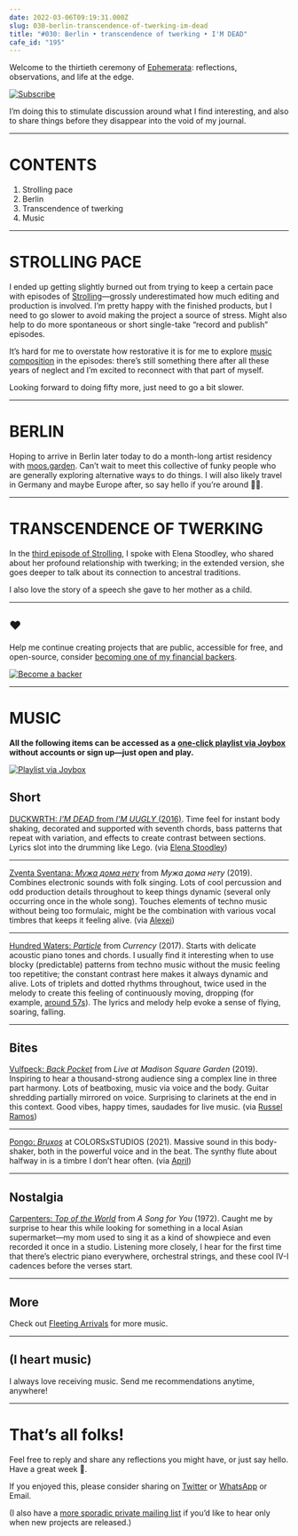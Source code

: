 ```yaml
---
date: 2022-03-06T09:19:31.000Z
slug: 030-berlin-transcendence-of-twerking-im-dead
title: "#030: Berlin • transcendence of twerking • I'M DEAD"
cafe_id: "195"
---
```

Welcome to the thirtieth ceremony of [Ephemerata](https://rosano.ca/ephemerata): reflections, observations, and life at the edge.

[![Subscribe](https://static.rosano.ca/_shared/_RCSSubscribeButton.svg)](https://rosano.ca/ephemerata)

I’m doing this to stimulate discussion around what I find interesting, and also to share things before they disappear into the void of my journal.

---

# CONTENTS

1. Strolling pace
2. Berlin
3. Transcendence of twerking
4. Music

---

# STROLLING PACE

I ended up getting slightly burned out from trying to keep a certain pace with episodes of [Strolling](https://strolling.rosano.ca)—grossly underestimated how much editing and production is involved. I’m pretty happy with the finished products, but I need to go slower to avoid making the project a source of stress. Might also help to do more spontaneous or short single-take “record and publish” episodes.

It’s hard for me to overstate how restorative it is for me to explore [music composition](https://rosano.bandcamp.com/releases) in the episodes: there’s still something there after all these years of neglect and I’m excited to reconnect with that part of myself.

Looking forward to doing fifty more, just need to go a bit slower.

---

# BERLIN

Hoping to arrive in Berlin later today to do a month-long artist residency with [moos.garden](https://moos.garden). Can’t wait to meet this collective of funky people who are generally exploring alternative ways to do things. I will also likely travel in Germany and maybe Europe after, so say hello if you’re around 👋🏼.

---

# TRANSCENDENCE OF TWERKING

In the [third episode of Strolling](https://strolling.rosano.ca/0003), I spoke with Elena Stoodley, who shared about her profound relationship with twerking; in the extended version, she goes deeper to talk about its connection to ancestral traditions.

I also love the story of a speech she gave to her mother as a child.

---

## ❤️

Help me continue creating projects that are public, accessible for free, and open-source, consider [becoming one of my financial backers](https://rosano.ca/back).

[![Become a backer](https://static.rosano.ca/_shared/_RCSBackButton.svg)](https://rosano.ca/back)

---

# MUSIC

**All the following items can be accessed as a** [**one-click playlist via Joybox**](https://go.rosano.ca/ephemerata-030-music) **without accounts or sign up—just open and play.**

[![Playlist via Joybox](https://static.rosano.ca/joybox/_JBXPlaylistButton.svg)](https://go.rosano.ca/ephemerata-030-music)

## Short

[DUCKWRTH: _I’M DEAD_ from _I’M UUGLY_ (2016)](https://www.youtube.com/watch?v=vV71CEm-svU). Time feel for instant body shaking, decorated and supported with seventh chords, bass patterns that repeat with variation, and effects to create contrast between sections. Lyrics slot into the drumming like Lego. (via [Elena Stoodley](https://strolling.rosano.ca/0003))

---

[Zventa Sventana: _Мужа дома нету_](https://www.youtube.com/watch?v=9tY4OK-Dg%5Fs) from _Мужа дома нету_ (2019). Combines electronic sounds with folk singing. Lots of cool percussion and odd production details throughout to keep things dynamic (several only occurring once in the whole song). Touches elements of techno music without being too formulaic, might be the combination with various vocal timbres that keeps it feeling alive. (via [Alexei](https://twitter.com/AlexeiGalux))

---

[Hundred Waters: _Particle_](https://www.youtube.com/watch?v=PEkng2Un5n8) from _Currency_ (2017). Starts with delicate acoustic piano tones and chords. I usually find it interesting when to use blocky (predictable) patterns from techno music without the music feeling too repetitive; the constant contrast here makes it always dynamic and alive. Lots of triplets and dotted rhythms throughout, twice used in the melody to create this feeling of continuously moving, dropping (for example, [around 57s](https://www.youtube.com/watch?v=PEkng2Un5n8&t=53s)). The lyrics and melody help evoke a sense of flying, soaring, falling.

---

## Bites

[Vulfpeck: _Back Pocket_](https://www.youtube.com/watch?v=UZPX9KQbwsg) from _Live at Madison Square Garden_ (2019). Inspiring to hear a thousand-strong audience sing a complex line in three part harmony. Lots of beatboxing, music via voice and the body. Guitar shredding partially mirrored on voice. Surprising to clarinets at the end in this context. Good vibes, happy times, saudades for live music. (via [Russel Ramos](https://twitter.com/russlramos/status/1479690602476302336))

---

[Pongo: _Bruxos_](https://www.youtube.com/watch?v=5duWNtire2o) at COLORSxSTUDIOS (2021). Massive sound in this body-shaker, both in the powerful voice and in the beat. The synthy flute about halfway in is a timbre I don’t hear often. (via [April](https://twitter.com/flying%5Ffisher))

---

## Nostalgia

[Carpenters: _Top of the World_](https://www.youtube.com/watch?v=dTMPTC4Bo5M) from _A Song for You_ (1972). Caught me by surprise to hear this while looking for something in a local Asian supermarket—my mom used to sing it as a kind of showpiece and even recorded it once in a studio. Listening more closely, I hear for the first time that there’s electric piano everywhere, orchestral strings, and these cool IV-I cadences before the verses start.

---

## More

Check out [Fleeting Arrivals](https://fleetingarrivals.rosano.ca/tagged/sound) for more music.

---

## (I heart music)

I always love receiving music. Send me recommendations anytime, anywhere!

---

# That’s all folks!

Feel free to reply and share any reflections you might have, or just say hello. Have a great week 🙂.

If you enjoyed this, please consider sharing on [Twitter](https://twitter.com/intent/tweet?url=https%3A%2F%2Fcafe.rosano.ca%2Ft%2F195&text=%23Ephemerata%20030%3A%20Berlin%20%E2%80%A2%20transcendence%20of%20twerking%20%E2%80%A2%20I%27M%20DEAD) or [WhatsApp](https://api.whatsapp.com/send?text=Ephemerata%20%23030%3A%20Berlin%20%E2%80%A2%20transcendence%20of%20twerking%20%E2%80%A2%20I%27M%20DEAD%20https%3A%2F%2Fcafe.rosano.ca%2Ft%2F195) or Email.

(I also have a [more sporadic private mailing list](https://rosano.ca/list) if you’d like to hear only when new projects are released.)
